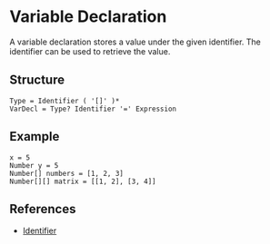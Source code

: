 # Variable Declaration

A variable declaration stores a value under the given identifier. The identifier can be used to retrieve the value.

## Structure
```grammar
Type = Identifier ( '[]' )*
VarDecl = Type? Identifier '=' Expression
```

## Example
```syntek
x = 5
Number y = 5
Number[] numbers = [1, 2, 3]
Number[][] matrix = [[1, 2], [3, 4]]
```

## References
- [Identifier](/spec/grammar/lexical-grammar.html#identifiers)
